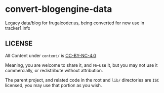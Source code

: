 # convert-blogengine-data

Legacy data/blog for frugalcoder.us, being converted for new use in tracker1.info

## LICENSE

All Content under `content/` is [CC-BY-NC-4.0](./LICENSE-CONTENT.txt)

Meaning, you are welcome to share it, and re-use it, 
but you may not use it commercially, or redistribute 
without attribution.

The parent project, and related code in the root and `lib/`
directories are `ISC` licensed, you may use that portion as 
you wish. 

